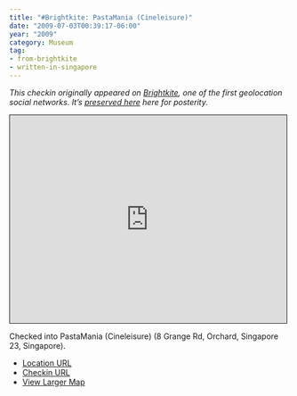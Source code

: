```yaml
---
title: "#Brightkite: PastaMania (Cineleisure)"
date: "2009-07-03T00:39:17-06:00"
year: "2009"
category: Museum
tag:
- from-brightkite
- written-in-singapore
---
```

<p style="font-style:italic">This checkin originally appeared on <a href="https://rubenerd.com/tag/from-brightkite/" title="View all posts imported from Brightkite">Brightkite</a>, one of the first geolocation social networks. It’s <a title="View all posts in the museum" href="https://rubenerd.com/museum/">preserved here</a> here for posterity.</p>

<iframe style="width:498px; height:373px; border:1px solid;" src="http://www.openstreetmap.org/export/embed.html?bbox=103.83565753698349%2C1.3004592914209219%2C103.83726954460144%2C1.3024623846847405&amp;layer=mapnik"></iframe>

Checked into PastaMania (Cineleisure) (8 Grange Rd, Orchard, Singapore 23, Singapore).

* [Location URL](http://brightkite.com/places/3b246cb4679c11de8724003048c10834)
* [Checkin URL](http://brightkite.com/objects/3b2f3900679c11de8724003048c10834)
* [View Larger Map](http://www.openstreetmap.org/#map=19/1.30146/103.83646)

